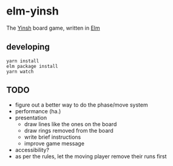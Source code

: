 # elm-yinsh

The [Yinsh][yinsh] board game, written in [Elm][elm-lang]

## developing

```
yarn install
elm package install
yarn watch
```

## TODO

- figure out a better way to do the phase/move system
- performance (ha.)
- presentation
  - draw lines like the ones on the board
  - draw rings removed from the board
  - write brief instructions
  - improve game message
- accessibility?
- as per the rules, let the moving player remove their runs first

[yinsh]: http://www.gipf.com/yinsh/
[rules]: https://web.archive.org/web/20161118010122/http://www.gipf.com/yinsh/index.html
[elm-lang]: http://elm-lang.org/ 
